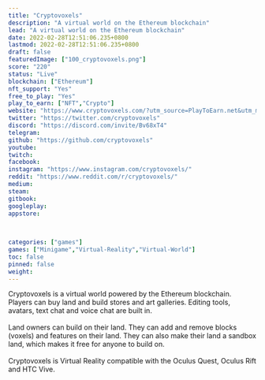 ```yaml
---
title: "Cryptovoxels"
description: "A virtual world on the Ethereum blockchain"
lead: "A virtual world on the Ethereum blockchain"
date: 2022-02-28T12:51:06.235+0800
lastmod: 2022-02-28T12:51:06.235+0800
draft: false
featuredImage: ["100_cryptovoxels.png"]
score: "220"
status: "Live"
blockchain: ["Ethereum"]
nft_support: "Yes"
free_to_play: "Yes"
play_to_earn: ["NFT","Crypto"]
website: "https://www.cryptovoxels.com/?utm_source=PlayToEarn.net&utm_medium=organic&utm_campaign=gamepage"
twitter: "https://twitter.com/cryptovoxels"
discord: "https://discord.com/invite/Bv68xT4"
telegram: 
github: "https://github.com/cryptovoxels"
youtube: 
twitch: 
facebook: 
instagram: "https://www.instagram.com/cryptovoxels/"
reddit: "https://www.reddit.com/r/cryptovoxels/"
medium: 
steam: 
gitbook: 
googleplay: 
appstore: 

  
    
categories: ["games"]
games: ["Minigame","Virtual-Reality","Virtual-World"]
toc: false
pinned: false
weight: 
---
```

Cryptovoxels is a virtual world powered by the Ethereum blockchain. Players can buy land and build stores and art galleries. Editing tools, avatars, text chat and voice chat are built in.<br> <br> Land owners can build on their land. They can add and remove blocks (voxels) and features on their land. They can also make their land a sandbox land, which makes it free for anyone to build on.<br> <br> Cryptovoxels is Virtual Reality compatible with the Oculus Quest, Oculus Rift and HTC Vive.